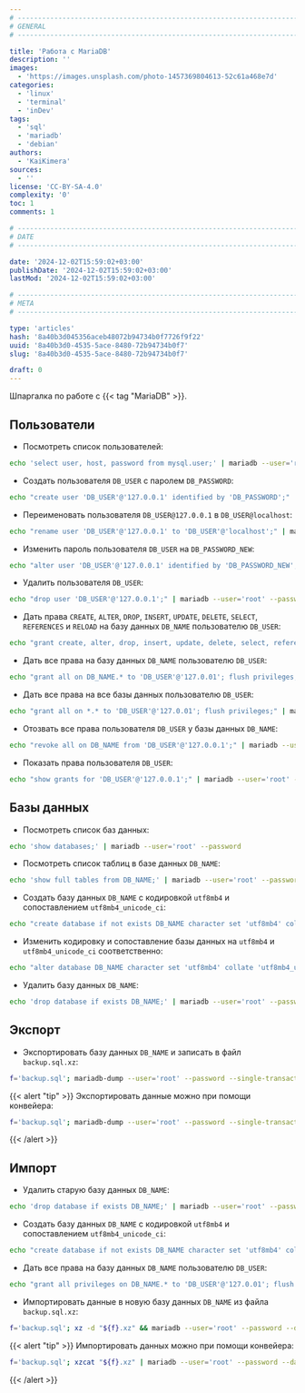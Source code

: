 ```yaml
---
# -------------------------------------------------------------------------------------------------------------------- #
# GENERAL
# -------------------------------------------------------------------------------------------------------------------- #

title: 'Работа с MariaDB'
description: ''
images:
  - 'https://images.unsplash.com/photo-1457369804613-52c61a468e7d'
categories:
  - 'linux'
  - 'terminal'
  - 'inDev'
tags:
  - 'sql'
  - 'mariadb'
  - 'debian'
authors:
  - 'KaiKimera'
sources:
  - ''
license: 'CC-BY-SA-4.0'
complexity: '0'
toc: 1
comments: 1

# -------------------------------------------------------------------------------------------------------------------- #
# DATE
# -------------------------------------------------------------------------------------------------------------------- #

date: '2024-12-02T15:59:02+03:00'
publishDate: '2024-12-02T15:59:02+03:00'
lastMod: '2024-12-02T15:59:02+03:00'

# -------------------------------------------------------------------------------------------------------------------- #
# META
# -------------------------------------------------------------------------------------------------------------------- #

type: 'articles'
hash: '8a40b3d045356aceb48072b94734b0f7726f9f22'
uuid: '8a40b3d0-4535-5ace-8480-72b94734b0f7'
slug: '8a40b3d0-4535-5ace-8480-72b94734b0f7'

draft: 0
---
```


Шпаргалка по работе с {{< tag "MariaDB" >}}.

<!--more-->

## Пользователи

- Посмотреть список пользователей:

```bash
echo 'select user, host, password from mysql.user;' | mariadb --user='root' --password
```

- Создать пользователя `DB_USER` с паролем `DB_PASSWORD`:

```bash
echo "create user 'DB_USER'@'127.0.0.1' identified by 'DB_PASSWORD';" | mariadb --user='root' --password
```

- Переименовать пользователя `DB_USER@127.0.0.1` в `DB_USER@localhost`:

```bash
echo "rename user 'DB_USER'@'127.0.0.1' to 'DB_USER'@'localhost';" | mariadb --user='root' --password
```

- Изменить пароль пользователя `DB_USER` на `DB_PASSWORD_NEW`:

```bash
echo "alter user 'DB_USER'@'127.0.0.1' identified by 'DB_PASSWORD_NEW';" | mariadb --user='root' --password
```

- Удалить пользователя `DB_USER`:

```bash
echo "drop user 'DB_USER'@'127.0.0.1';" | mariadb --user='root' --password
```

- Дать права `CREATE`, `ALTER`, `DROP`, `INSERT`, `UPDATE`, `DELETE`, `SELECT`, `REFERENCES` и `RELOAD` на базу данных `DB_NAME` пользователю `DB_USER`:

```bash
echo "grant create, alter, drop, insert, update, delete, select, references, reload on DB_NAME.* to 'DB_USER'@'127.0.0.1'; flush privileges;" | mariadb --user='root' --password
```

- Дать все права на базу данных `DB_NAME` пользователю `DB_USER`:

```bash
echo "grant all on DB_NAME.* to 'DB_USER'@'127.0.01'; flush privileges;" | mariadb --user='root' --password
```

- Дать все права на все базы данных пользователю `DB_USER`:

```bash
echo "grant all on *.* to 'DB_USER'@'127.0.01'; flush privileges;" | mariadb --user='root' --password
```

- Отозвать все права пользователя `DB_USER` у базы данных `DB_NAME`:

```bash
echo "revoke all on DB_NAME from 'DB_USER'@'127.0.0.1';" | mariadb --user='root' --password
```

- Показать права пользователя `DB_USER`:

```bash
echo "show grants for 'DB_USER'@'127.0.0.1';" | mariadb --user='root' --password
```

## Базы данных

- Посмотреть список баз данных:

```bash
echo 'show databases;' | mariadb --user='root' --password
```

- Посмотреть список таблиц в базе данных `DB_NAME`:

```bash
echo 'show full tables from DB_NAME;' | mariadb --user='root' --password
```

- Создать базу данных `DB_NAME` с кодировкой `utf8mb4` и сопоставлением `utf8mb4_unicode_ci`:

```bash
echo "create database if not exists DB_NAME character set 'utf8mb4' collate 'utf8mb4_unicode_ci';" | mariadb --user='root' --password
```

- Изменить кодировку и сопоставление базы данных на `utf8mb4` и `utf8mb4_unicode_ci` соответственно:

```bash
echo "alter database DB_NAME character set 'utf8mb4' collate 'utf8mb4_unicode_ci';" | mariadb --user='root' --password
```

- Удалить базу данных `DB_NAME`:

```bash
echo 'drop database if exists DB_NAME;' | mariadb --user='root' --password
```

## Экспорт

- Экспортировать базу данных `DB_NAME` и записать в файл `backup.sql.xz`:

```bash
f='backup.sql'; mariadb-dump --user='root' --password --single-transaction --databases 'DB_NAME' --result-file="${f}" && xz "${f}" && rm -f "${f}"
```

{{< alert "tip" >}}
Экспортировать данные можно при помощи конвейера:

```bash
f='backup.sql'; mariadb-dump --user='root' --password --single-transaction --databases 'DB_NAME' | xz -9 > "${f}.xz"
```
{{< /alert >}}

## Импорт

- Удалить старую базу данных `DB_NAME`:

```bash
echo 'drop database if exists DB_NAME;' | mariadb --user='root' --password
```

- Создать базу данных `DB_NAME` с кодировкой `utf8mb4` и сопоставлением `utf8mb4_unicode_ci`:

```bash
echo "create database if not exists DB_NAME character set 'utf8mb4' collate 'utf8mb4_unicode_ci';" | mariadb --user='root' --password
```

- Дать все права на базу данных `DB_NAME` пользователю `DB_USER`:

```bash
echo "grant all privileges on DB_NAME.* to 'DB_USER'@'127.0.01'; flush privileges;" | mariadb --user='root' --password
```

- Импортировать данные в новую базу данных `DB_NAME` из файла `backup.sql.xz`:

```bash
f='backup.sql'; xz -d "${f}.xz" && mariadb --user='root' --password --database='DB_NAME' < "${f}"
```

{{< alert "tip" >}}
Импортировать данных можно при помощи конвейера:

```bash
f='backup.sql'; xzcat "${f}.xz" | mariadb --user='root' --password --database='DB_NAME'
```
{{< /alert >}}
